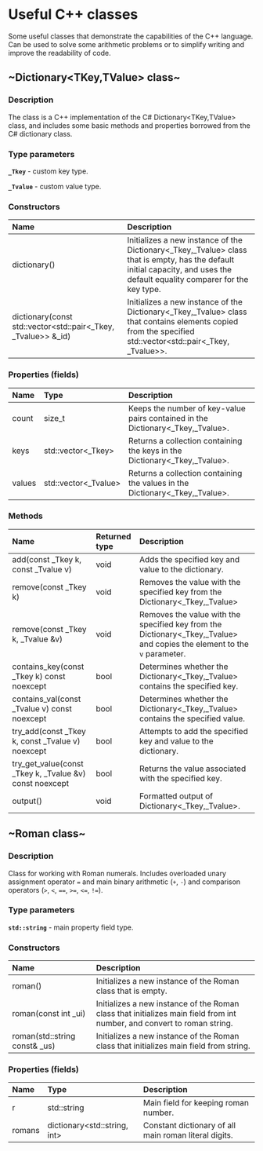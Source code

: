 # Useful C++ classes
Some useful classes that demonstrate the capabilities of the C++ language. Can be used to solve some arithmetic problems or to simplify writing and improve the readability of code.
## ~Dictionary<TKey,TValue> class~
### Description
The class is a C++ implementation of the C# Dictionary<TKey,TValue> class, and includes some basic methods and properties borrowed from the C# dictionary class.
### Type parameters
**`_Tkey`** - custom key type.

**`_Tvalue`** - custom value type.
### Constructors
| Name | Description |
|:------|:------------|
| dictionary() | Initializes a new instance of the Dictionary<_Tkey,_Tvalue> class that is empty, has the default initial capacity, and uses the default equality comparer for the key type. |
| dictionary(const std::vector<std::pair<_Tkey, _Tvalue>> &_id) | Initializes a new instance of the Dictionary<_Tkey,_Tvalue> class that contains elements copied from the specified std::vector<std::pair<_Tkey, _Tvalue>>. |
### Properties (fields)
| Name | Type | Description |
|:------|:------------|:------------|
| count | size_t | Keeps the number of key-value pairs contained in the Dictionary<_Tkey,_Tvalue>. |
| keys | std::vector<_Tkey> | Returns a collection containing the keys in the Dictionary<_Tkey,_Tvalue>. |
| values | std::vector<_Tvalue> | Returns a collection containing the values in the Dictionary<_Tkey,_Tvalue>. |
### Methods
| Name | Returned type | Description |
|:------|:------------|:------------|
| add(const _Tkey k, const _Tvalue v) | void | Adds the specified key and value to the dictionary. |
| remove(const _Tkey k) | void | Removes the value with the specified key from the Dictionary<_Tkey,_Tvalue> |
| remove(const _Tkey k, _Tvalue &v) | void | Removes the value with the specified key from the Dictionary<_Tkey,_Tvalue> and copies the element to the `v` parameter. |
| contains_key(const _Tkey k) const noexcept | bool | Determines whether the Dictionary<_Tkey,_Tvalue> contains the specified key. |
| contains_val(const _Tvalue v) const noexcept | bool | Determines whether the Dictionary<_Tkey,_Tvalue> contains the specified value. |
| try_add(const _Tkey k, const _Tvalue v) noexcept | bool | Attempts to add the specified key and value to the dictionary. |
| try_get_value(const _Tkey k, _Tvalue &v) const noexcept | bool | Returns the value associated with the specified key. |
| output() | void | Formatted output of Dictionary<_Tkey,_Tvalue>.|

## ~Roman class~
### Description
Class for working with Roman numerals. Includes overloaded unary assignment operator `=` and main binary arithmetic (`+`, `-`) and comparison operators (`>`, `<`, `==`, `>=`, `<=`, `!=`).
### Type parameters
**`std::string`** - main property field type.
### Constructors
| Name | Description |
|:------|:------------|
| roman() | Initializes a new instance of the Roman class that is empty. |
| roman(const int _ui) | Initializes a new instance of the Roman class that initializes main field from int number, and convert to roman string. |
| roman(std::string const& _us) | Initializes a new instance of the Roman class that initializes main field from string. |
### Properties (fields)
| Name | Type | Description |
|:------|:------------|:------------|
| r | std::string | Main field for keeping roman number. |
| romans | dictionary<std::string, int>| Constant dictionary of all main roman literal digits. |